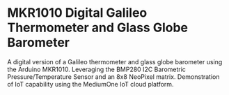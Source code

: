 # MKR1010 Digital Galileo Thermometer and Glass Globe Barometer

A digital version of a Galileo thermometer and glass globe barometer using the Arduino MKR1010. Leveraging the BMP280 I2C Barometric Pressure/Temperature Sensor and an 8x8 NeoPixel matrix. Demonstration of IoT capability using the MediumOne IoT cloud platform.
